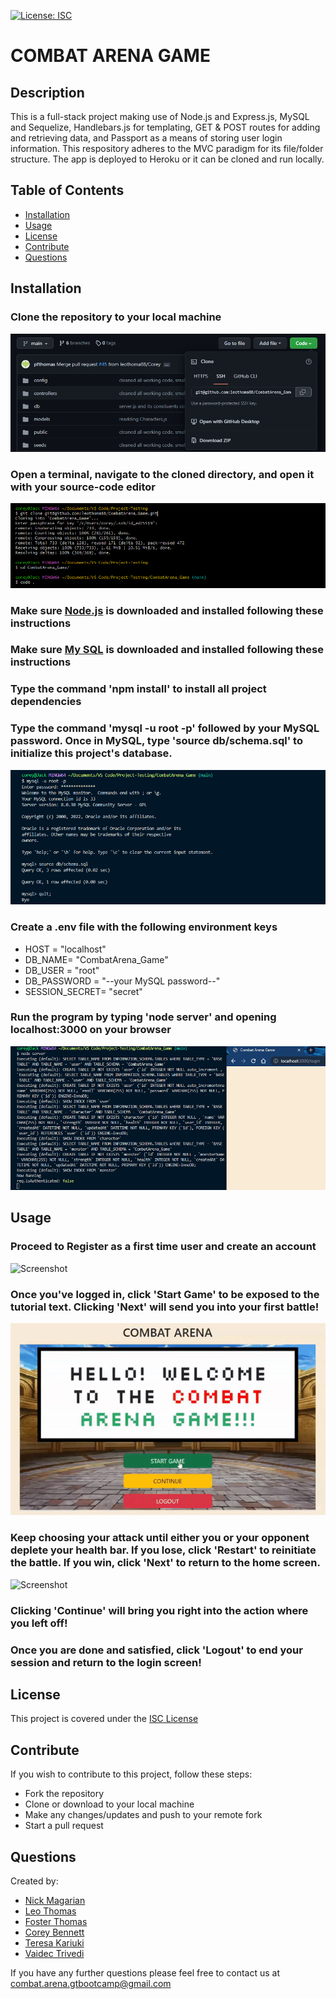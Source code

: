 [![License: ISC](https://img.shields.io/badge/License-ISC-blue.svg)](https://opensource.org/licenses/ISC)

# COMBAT ARENA GAME

## Description

This is a full-stack project making use of Node.js and Express.js, MySQL and Sequelize, Handlebars.js for templating, GET & POST routes for adding and retrieving data, and Passport as a means of storing user login information. This respository adheres to the MVC paradigm for its file/folder structure. The app is deployed to Heroku or it can be cloned and run locally.

## Table of Contents

* [Installation](#installation)
* [Usage](#usage)
* [License](#license)
* [Contribute](#contribute)
* [Questions](#questions)

## Installation

### Clone the repository to your local machine
![Screenshot](./public/images/combatreadme1.png)
### Open a terminal, navigate to the cloned directory, and open it with your source-code editor
![Screenshot](./public/images/combatreadme2.png)
### Make sure [Node.js](https://coding-boot-camp.github.io/full-stack/nodejs/how-to-install-nodejs) is downloaded and installed following these instructions
### Make sure [My SQL](https://coding-boot-camp.github.io/full-stack/mysql/mysql-installation-guide) is downloaded and installed following these instructions
### Type the command 'npm install' to install all project dependencies
### Type the command 'mysql -u root -p' followed by your MySQL password. Once in MySQL, type 'source db/schema.sql' to initialize this project's database.
![Screenshot](./public/images/combatreadme3.png)
### Create a .env file with the following environment keys
* HOST = "localhost"
* DB_NAME= "CombatArena_Game"
* DB_USER = "root"
* DB_PASSWORD = "--your MySQL password--"
* SESSION_SECRET= "secret"
### Run the program by typing 'node server' and opening localhost:3000 on your browser
![Screenshot](./public/images/combatreadme4.png)

## Usage

### Proceed to Register as a first time user and create an account
![Screenshot](./public/images/combatgif1.gif)
### Once you've logged in, click 'Start Game' to be exposed to the tutorial text. Clicking 'Next' will send you into your first battle!
![Screenshot](./public/images/combatgif2.gif)
### Keep choosing your attack until either you or your opponent deplete your health bar. If you lose, click 'Restart' to reinitiate the battle. If you win, click 'Next' to return to the home screen.
![Screenshot](./public/images/combatgif3.gif)
### Clicking 'Continue' will bring you right into the action where you left off!
### Once you are done and satisfied, click 'Logout' to end your session and return to the login screen!

## License

This project is covered under the [ISC License](https://opensource.org/licenses/ISC)

## Contribute

If you wish to contribute to this project, follow these steps:

- Fork the repository
- Clone or download to your local machine
- Make any changes/updates and push to your remote fork
- Start a pull request

## Questions

Created by:
* [Nick Magarian](https://github.com/NickMagarian)
* [Leo Thomas](https://github.com/leothoma88)
* [Foster Thomas](https://github.com/pfthomas)
* [Corey Bennett](https://github.com/CWheelsRun)
* [Teresa Kariuki](https://github.com/kariukit)
* [Vaidec Trivedi](https://github.com/tvaidic)
  
If you have any further questions please feel free to contact us at [combat.arena.gtbootcamp@gmail.com](combat.arena.gtbootcamp@gmail.com)